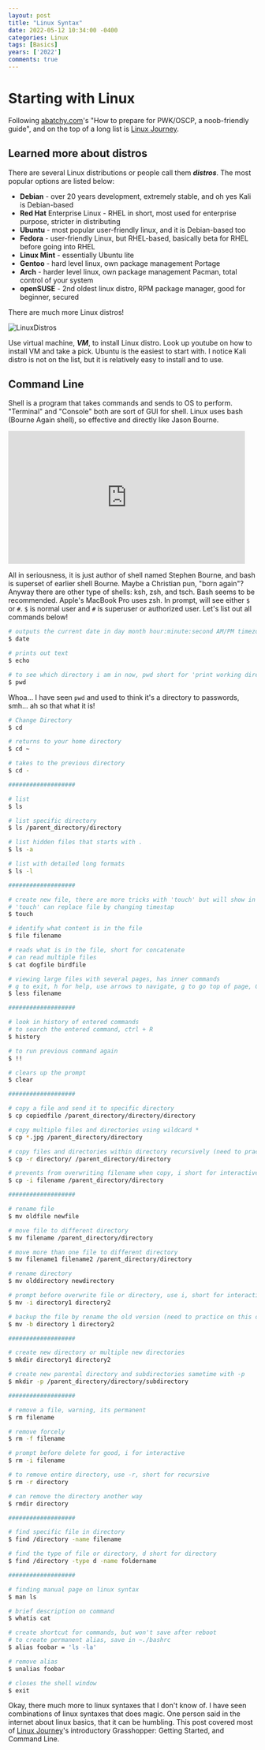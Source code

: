 ```yaml
---
layout: post
title: "Linux Syntax"
date: 2022-05-12 10:34:00 -0400
categories: Linux
tags: [Basics]
years: ['2022']
comments: true
---
```


# Starting with Linux

Following [abatchy.com][abatchy.com]'s "How to prepare for PWK/OSCP, a noob-friendly guide", and on the top of a long list is [Linux Journey][Linux Journey].

## Learned more about distros

There are several Linux distributions or people call them ***distros***. The most popular options are listed below:

- **Debian** - over 20 years development, extremely stable, and oh yes Kali is Debian-based
- **Red Hat** Enterprise Linux - RHEL in short, most used for enterprise purpose, stricter in distributing
- **Ubuntu** - most popular user-friendly linux, and it is Debian-based too
- **Fedora** - user-friendly Linux, but RHEL-based, basically beta for RHEL before going into RHEL
- **Linux Mint** - essentially Ubuntu lite
- **Gentoo** - hard level linux, own package management Portage
- **Arch** - harder level linux, own package management Pacman, total control of your system
- **openSUSE** - 2nd oldest linux distro, RPM package manager, good for beginner, secured

There are much more Linux distros!

![LinuxDistros](/assets/img/blog/linux_distros.webp)


Use virtual machine, ***VM***, to install Linux distro. Look up youtube on how to install VM and take a pick. Ubuntu is the easiest to start with. I notice Kali distro is not on the list, but it is relatively easy to install and to use.

## Command Line

Shell is a program that takes commands and sends to OS to perform. "Terminal" and "Console" both are sort of GUI for shell. Linux uses bash (Bourne Again shell), so effective and directly like Jason Bourne.

<iframe src="https://giphy.com/embed/orUDTj9Q5TMzTdB892" width="480" height="270" frameBorder="0" class="giphy-embed" allowFullScreen></iframe>

<br>

All in seriousness, it is just author of shell named Stephen Bourne, and bash is superset of earlier shell Bourne. Maybe a Christian pun, "born again"? Anyway there are other type of shells: ksh, zsh, and tsch. Bash seems to be recommended. Apple's MacBook Pro uses zsh. In prompt, will see either `$` or `#`. `$` is normal user and `#` is superuser or authorized user. Let's list out all commands below! 

```bash
# outputs the current date in day month hour:minute:second AM/PM timezone year format
$ date

# prints out text
$ echo

# to see which directory i am in now, pwd short for 'print working directory'
$ pwd
```

Whoa... I have seen `pwd` and used to think it's a directory to passwords, smh... ah so that what it is!

```bash
# Change Directory
$ cd 

# returns to your home directory
$ cd ~

# takes to the previous directory
$ cd -

###################

# list
$ ls

# list specific directory
$ ls /parent_directory/directory

# list hidden files that starts with .
$ ls -a

# list with detailed long formats
$ ls -l

###################

# create new file, there are more tricks with 'touch' but will show in different post
# 'touch' can replace file by changing timestap
$ touch

# identify what content is in the file
$ file filename

# reads what is in the file, short for concatenate
# can read multiple files
$ cat dogfile birdfile

# viewing large files with several pages, has inner commands
# q to exit, h for help, use arrows to navigate, g to go top of page, G to end of page
$ less filename

###################

# look in history of entered commands
# to search the entered command, ctrl + R
$ history

# to run previous command again
$ !!

# clears up the prompt
$ clear

###################

# copy a file and send it to specific directory
$ cp copiedfile /parent_directory/directory/directory

# copy multiple files and directories using wildcard *
$ cp *.jpg /parent_directory/directory

# copy files and directories within directory recursively (need to practice on this one)
$ cp -r directory/ /parent_directory/directory

# prevents from overwriting filename when copy, i short for interactive
$ cp -i filename /parent_directory/directory

###################

# rename file
$ mv oldfile newfile

# move file to different directory
$ mv filename /parent_directory/directory

# move more than one file to different directory
$ mv filename1 filename2 /parent_directory/directory

# rename directory
$ mv olddirectory newdirectory

# prompt before overwrite file or directory, use i, short for interactive
$ mv -i directory1 directory2

# backup the file by rename the old version (need to practice on this one)
$ mv -b directory 1 directory2

###################

# create new directory or multiple new directories
$ mkdir directory1 directory2

# create new parental directory and subdirectories sametime with -p
$ mkdir -p /parent_directory/directory/subdirectory

###################

# remove a file, warning, its permanent
$ rm filename

# remove forcely
$ rm -f filename

# prompt before delete for good, i for interactive
$ rm -i filename

# to remove entire directory, use -r, short for recursive
$ rm -r directory

# can remove the directory another way
$ rmdir directory

###################

# find specific file in directory
$ find /directory -name filename

# find the type of file or directory, d short for directory
$ find /directory -type d -name foldername

###################

# finding manual page on linux syntax
$ man ls

# brief description on command
$ whatis cat

# create shortcut for commands, but won't save after reboot
# to create permanent alias, save in ~./bashrc
$ alias foobar = 'ls -la'

# remove alias
$ unalias foobar

# closes the shell window
$ exit

```

Okay, there much more to linux syntaxes that I don't know of. I have seen combinations of linux syntaxes that does magic. One person said in the internet about linux basics, that it can be humbling. This post covered most of [Linux Journey][Linux Journey]'s introductory Grasshopper: Getting Started, and Command Line.


[abatchy.com]:https://www.abatchy.com/2017/03/how-to-prepare-for-pwkoscp-noob
[Linux Journey]:https://linuxjourney.com
